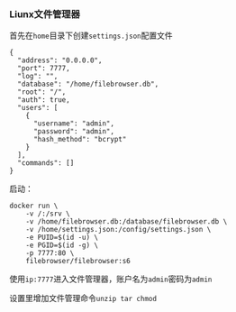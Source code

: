 ### Liunx文件管理器

首先在`home`目录下创建`settings.json`配置文件

```
{
  "address": "0.0.0.0",
  "port": 7777,
  "log": "",
  "database": "/home/filebrowser.db",
  "root": "/",
  "auth": true,
  "users": [
    {
      "username": "admin",
      "password": "admin",
      "hash_method": "bcrypt"
    }
  ],
  "commands": []
}
```

启动：
```
docker run \
    -v /:/srv \
    -v /home/filebrowser.db:/database/filebrowser.db \
    -v /home/settings.json:/config/settings.json \
    -e PUID=$(id -u) \
    -e PGID=$(id -g) \
    -p 7777:80 \
    filebrowser/filebrowser:s6
```

使用`ip:7777`进入文件管理器，账户名为`admin`密码为`admin`

设置里增加文件管理命令`unzip tar chmod`
